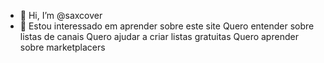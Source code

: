 - 👋 Hi, I’m @saxcover
- 👀 Estou interessado em aprender sobre este site
  Quero entender sobre listas de canais
  Quero ajudar a criar listas gratuitas
  Quero aprender sobre marketplacers

<!---
saxcover/saxcover is a ✨ special ✨ repository because its `README.md` (this file) appears on your GitHub profile.
You can click the Preview link to take a look at your changes.
--->
